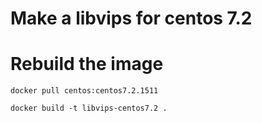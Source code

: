 # Make a libvips for centos 7.2

# Rebuild the image

	docker pull centos:centos7.2.1511

	docker build -t libvips-centos7.2 .


